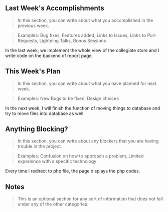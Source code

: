 
## Last Week's Accomplishments

> In this section, you can write about what you accomplished in the previous week.

> Examples:
> Bug fixes, Features added, Links to Issues, Links to Pull-Requests, Lightning Talks, Bonus Sessions

In the last week, we implement the whole view of the collegiate store and I write code on the backend of report page.

## This Week's Plan

> In this section, you can write about what you have planned for next week.

> Examples: New Bugs to be fixed, Design choices

In the next week, I will finish the function of moving things to database and try to move files into database as well.
## Anything Blocking?

> In this section, you can write about any blockers that you are having trouble in the project.

> Examples: Confusion on how to approach a problem, Limited experience with a specific technology

Every time I redirect to php file, the page displays the php codes.

## Notes

> This is an optional section for any sort of information that does not fall under any of the other categories.
